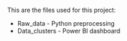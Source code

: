 This are the files used for this project:

* Raw_data - Python preprocessing
* Data_clusters - Power BI dashboard
